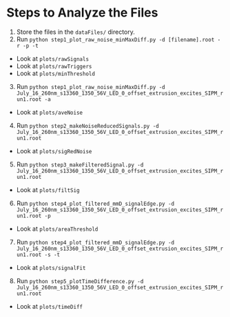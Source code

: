 # Steps to Analyze the Files
1. Store the files in the `dataFiles/` directory.
2. Run
`python step1_plot_raw_noise_minMaxDiff.py -d [filename].root -r -p -t`
  * Look at `plots/rawSignals`
  * Look at `plots/rawTriggers`
  * Look at `plots/minThreshold`
3. Run
`python step1_plot_raw_noise_minMaxDiff.py -d July_16_260nm_s13360_1350_56V_LED_0_offset_extrusion_excites_SIPM_run1.root -a`
  * Look at `plots/aveNoise`
4. Run
`python step2_makeNoiseReducedSignals.py -d July_16_260nm_s13360_1350_56V_LED_0_offset_extrusion_excites_SIPM_run1.root`
  * Look at `plots/sigRedNoise`
5. Run
`python step3_makeFilteredSignal.py -d July_16_260nm_s13360_1350_56V_LED_0_offset_extrusion_excites_SIPM_run1.root`
  * Look at `plots/filtSig`
6. Run
`python step4_plot_filtered_mmD_signalEdge.py -d July_16_260nm_s13360_1350_56V_LED_0_offset_extrusion_excites_SIPM_run1.root -p`
  * Look at `plots/areaThreshold`
7. Run
`python step4_plot_filtered_mmD_signalEdge.py -d July_16_260nm_s13360_1350_56V_LED_0_offset_extrusion_excites_SIPM_run1.root -s -t`
  * Look at `plots/signalFit`
8. Run
`python step5_plotTimeDifference.py -d July_16_260nm_s13360_1350_56V_LED_0_offset_extrusion_excites_SIPM_run1.root`
  * Look at `plots/timeDiff`
